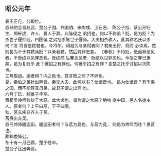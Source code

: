 ## 昭公元年

春王正月，公即位。  
叔孙豹会晋赵武、楚公子围、齐国豹、宋向戌、卫石恶、
陈公子招、蔡公孙归生、郑轩虎、许人、曹人于漷。此陈侯之
弟招也，何以不称弟？贬。曷为贬？为杀世子偃师贬，曰陈侯
之弟招杀陈世子偃师。大夫相杀称人，此其称名氏以杀何？言
将自是弑君也。今将尔，词曷为与亲弑者同？君亲无将，将而
必诛焉。然则曷为不于其弑焉贬？以亲者弑，然后其罪恶甚，
《春秋》不待贬，绝而罪恶见者，不贬绝以见罪恶也。贬绝然
后罪恶见者，贬绝以见罪恶也。今招之罪已重矣，曷为复贬乎
此？著招之有罪也。何著乎招之有罪？言楚之托乎讨招以灭陈
也。  
三月取运。运者何？内之邑也。其言取之何？不听也。  
夏，秦伯之弟针出奔晋。秦无大夫，此何以书？仕诸晋也。
曷为仕诸晋？有千乘之国，而不能容其母弟，故君子谓之出奔
也。  
六月丁巳，邾娄子华卒。  
晋荀吴帅师败狄于大原。此大卤也，曷为谓之大原？地物
従中国，邑人名従主人。原者何？上平曰原，下平曰隰。  
秋，莒去疾自齐入于莒。  
莒展出奔吴。  
叔弓帅师疆运田。疆运田者何？与莒为竟也。与莒为竟，
则曷为帅师而往？畏莒也。  
葬邾娄悼公。  
冬十有一月己酉，楚子卷卒。  
楚公子比出奔晋。  

